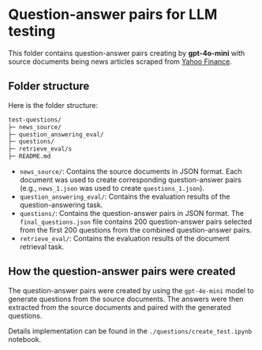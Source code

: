 # Question-answer pairs for LLM testing

This folder contains question-answer pairs creating by **gpt-4o-mini** with source documents being news articles scraped from [Yahoo Finance](https://finance.yahoo.com/).

## Folder structure

Here is the folder structure:

```md
test-questions/
├─ news_source/
├─ question_answering_eval/
├─ questions/
├─ retrieve_eval/s
├─ README.md
```

- `news_source/`: Contains the source documents in JSON format. Each document was used to create corresponding question-answer pairs (e.g., `news_1.json` was used to create `questions_1.json`).
- `question_answering_eval/`: Contains the evaluation results of the question-answering task.
- `questions/`: Contains the question-answer pairs in JSON format. The `final_questions.json` file contains 200 question-answer pairs selected from the first 200 questions from the combined question-answer pairs.
- `retrieve_eval/`: Contains the evaluation results of the document retrieval task.

## How the question-answer pairs were created

The question-answer pairs were created by using the `gpt-4o-mini` model to generate questions from the source documents. The answers were then extracted from the source documents and paired with the generated questions.

Details implementation can be found in the `./questions/create_test.ipynb` notebook.
